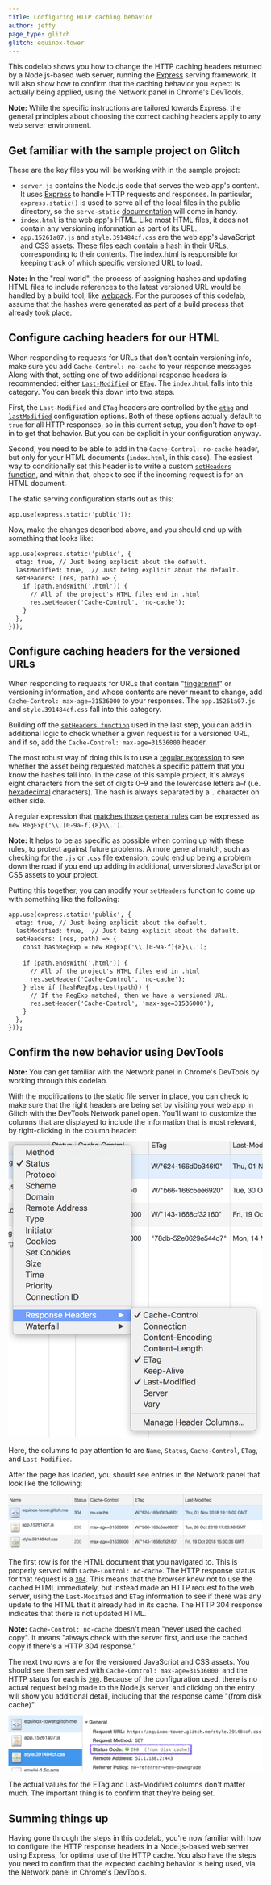 ```yaml
---
title: Configuring HTTP caching behavior
author: jeffy
page_type: glitch
glitch: equinox-tower
---
```


This codelab shows you how to change the HTTP caching headers returned by a
Node.js-based web server, running the [Express](https://expressjs.com/) serving
framework. It will also show how to confirm that the caching behavior you expect
is actually being applied, using the Network panel in Chrome's DevTools.

**Note:** While the specific instructions are tailored towards Express, the general
principles about choosing the correct caching headers apply to any web server
environment.

## Get familiar with the sample project on Glitch

These are the key files you will be working with in the sample project:

+  `server.js` contains the Node.js code that serves the web app's
    content. It uses [Express](https://expressjs.com/) to handle HTTP requests
    and responses. In particular, `express.static()` is used to serve all of
    the local files in the public directory, so the `serve-static`
    [documentation](https://expressjs.com/en/resources/middleware/serve-static.html)
    will come in handy.
+  `index.html` is the web app's HTML. Like most HTML files, it does not
    contain any versioning information as part of its URL.
+  `app.15261a07.js` and `style.391484cf.css` are the web app's JavaScript
    and CSS assets. These files each contain a hash in their URLs,
    corresponding to their contents. The index.html is responsible for keeping
    track of which specific versioned URL to load.

**Note:** In the "real world", the process of assigning hashes and updating HTML
files to include references to the latest versioned URL would be handled by a
build tool, like
[webpack](https://webpack.js.org/guides/caching/#output-filenames). For the
purposes of this codelab, assume that the hashes were generated as part of a
build process that already took place.

## Configure caching headers for our HTML

When responding to requests for URLs that don't contain versioning info, make
sure you add `Cache-Control: no-cache` to your response messages. Along with
that, setting one of two additional response headers is recommended: either
[`Last-Modified`](https://developer.mozilla.org/en-US/docs/Web/HTTP/Headers/Last-Modified)
or [`ETag`](https://developer.mozilla.org/en-US/docs/Web/HTTP/Headers/ETag). The
`index.html` falls into this category. You can break this down into two steps.

First, the `Last-Modified` and `ETag` headers are controlled by the
[`etag`](https://expressjs.com/en/resources/middleware/serve-static.html#etag)
and
[`lastModified`](https://expressjs.com/en/resources/middleware/serve-static.html#lastmodified)
configuration options. Both of these options actually default to `true` for all
HTTP responses, so in this current setup, you don't _have_ to opt-in to get that
behavior. But you can be explicit in your configuration anyway.

Second, you need to be able to add in the `Cache-Control: no-cache` header, but
only for your HTML documents (`index.html`, in this case). The easiest way to
conditionally set this header is to write a custom
[`setHeaders` function](https://expressjs.com/en/resources/middleware/serve-static.html#setheaders),
and within that, check to see if the incoming request is for an HTML document.

The static serving configuration starts out as this:

```
app.use(express.static('public'));
```

Now, make the changes described above, and you should end up with something that
looks like:

```
app.use(express.static('public', {
  etag: true, // Just being explicit about the default.
  lastModified: true,  // Just being explicit about the default.
  setHeaders: (res, path) => {
    if (path.endsWith('.html')) {
      // All of the project's HTML files end in .html
      res.setHeader('Cache-Control', 'no-cache');
    }
  },
}));
```

## Configure caching headers for the versioned URLs

When responding to requests for URLs that contain
"[fingerprint](https://en.wikipedia.org/wiki/Fingerprint_(computing))" or
versioning information, and whose contents are never meant to change, add
`Cache-Control: max-age=31536000` to your responses. The `app.15261a07.js` and
`style.391484cf.css` fall into this category.

Building off the
[`setHeaders function`](https://expressjs.com/en/resources/middleware/serve-static.html#setheaders)
used in the last step, you can add in additional logic to check whether a given
request is for a versioned URL, and if so, add the `Cache-Control:
max-age=31536000` header.

The most robust way of doing this is to use a
[regular expression](https://developer.mozilla.org/en-US/docs/Web/JavaScript/Guide/Regular_Expressions)
to see whether the asset being requested matches a specific pattern that you
know the hashes fall into. In the case of this sample project, it's always eight
characters from the set of digits 0–9 and the lowercase letters a–f (i.e.
[hexadecimal](https://en.wikipedia.org/wiki/Hexadecimal) characters). The hash
is always separated by a `.` character on either side.

A regular expression that
[matches those general rules](https://jex.im/regulex/#!flags=&re=%5C.%5B0-9a-f%5D%7B8%7D%5C.)
can be expressed as `new RegExp('\\.[0-9a-f]{8}\\.')`.

**Note:** It helps to be as specific as possible when coming up with these rules,
to protect against future problems. A more general match, such as checking for
the `.js` or `.css` file extension, could end up being a problem down the road
if you end up adding in additional, unversioned JavaScript or CSS assets to your
project.

Putting this together, you can modify your `setHeaders` function to come up with
something like the following:

```
app.use(express.static('public', {
  etag: true, // Just being explicit about the default.
  lastModified: true,  // Just being explicit about the default.
  setHeaders: (res, path) => {
    const hashRegExp = new RegExp('\\.[0-9a-f]{8}\\.');

    if (path.endsWith('.html')) {
      // All of the project's HTML files end in .html
      res.setHeader('Cache-Control', 'no-cache');
    } else if (hashRegExp.test(path)) {
      // If the RegExp matched, then we have a versioned URL.
      res.setHeader('Cache-Control', 'max-age=31536000');
    }
  },
}));
```

## Confirm the new behavior using DevTools

**Note:** You can get familiar with the Network panel in Chrome's DevTools by
working through this codelab.

With the modifications to the static file server in place, you can check to make
sure that the right headers are being set by visiting your web app in Glitch
with the DevTools Network panel open. You'll want to customize the columns that are
displayed to include the information that is most relevant, by right-clicking in
the column header:

![image](./configure-response-headers.png)

Here, the columns to pay attention to are `Name`, `Status`, `Cache-Control`,
`ETag`, and `Last-Modified`.

After the page has loaded, you should see entries in the Network panel that look
like the following:

![image](./network-panel.png)

The first row is for the HTML document that you navigated to. This is properly
served with `Cache-Control: no-cache`. The HTTP response status for that request
is a [`304`](https://developer.mozilla.org/en-US/docs/Web/HTTP/Status/304). This
means that the browser knew not to use the cached HTML immediately, but instead
made an HTTP request to the web server, using the `Last-Modified` and `ETag`
information to see if there was any update to the HTML that it already had in
its cache. The HTTP 304 response indicates that there is not updated HTML.

**Note:** `Cache-Control: no-cache` doesn't mean "never used the cached copy". It
means "always check with the server first, and use the cached copy if there's a
HTTP 304 response."

The next two rows are for the versioned JavaScript and CSS assets. You should
see them served with `Cache-Control: max-age=31536000`, and the HTTP status for
each is [`200`](https://developer.mozilla.org/en-US/docs/Web/HTTP/Status/200).
Because of the configuration used, there is no actual request being made to the
Node.js server, and clicking on the entry will show you additional detail,
including that the response came "(from disk cache)".

![image](./status-code.png)

The actual values for the ETag and Last-Modified columns don't matter much. The
important thing is to confirm that they're being set.

## Summing things up

Having gone through the steps in this codelab, you're now familiar with how to
configure the HTTP response headers in a Node.js-based web server using Express,
for optimal use of the HTTP cache. You also have the steps you need to confirm
that the expected caching behavior is being used, via the Network panel in
Chrome's DevTools.
